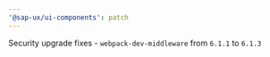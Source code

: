 ```yaml
---
'@sap-ux/ui-components': patch
---
```


Security upgrade fixes - `webpack-dev-middleware` from `6.1.1` to `6.1.3`
